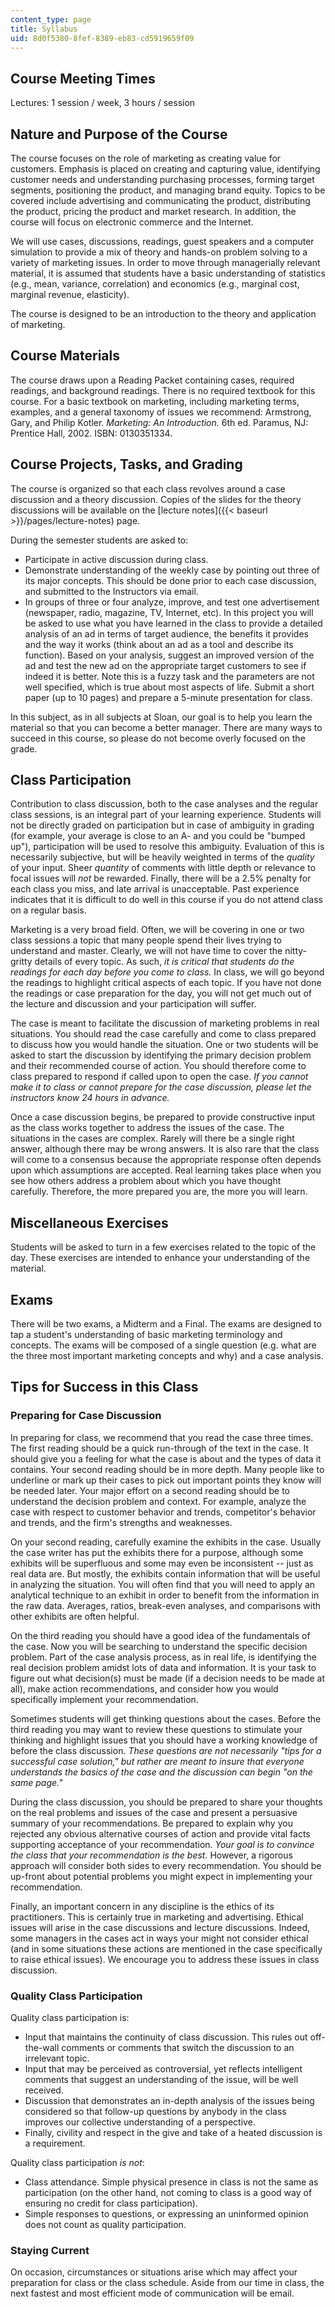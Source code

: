 ```yaml
---
content_type: page
title: Syllabus
uid: 8d0f5380-8fef-8389-eb83-cd5919659f09
---
```


Course Meeting Times
--------------------

Lectures: 1 session / week, 3 hours / session

Nature and Purpose of the Course
--------------------------------

The course focuses on the role of marketing as creating value for customers. Emphasis is placed on creating and capturing value, identifying customer needs and understanding purchasing processes, forming target segments, positioning the product, and managing brand equity. Topics to be covered include advertising and communicating the product, distributing the product, pricing the product and market research. In addition, the course will focus on electronic commerce and the Internet.

We will use cases, discussions, readings, guest speakers and a computer simulation to provide a mix of theory and hands-on problem solving to a variety of marketing issues. In order to move through managerially relevant material, it is assumed that students have a basic understanding of statistics (e.g., mean, variance, correlation) and economics (e.g., marginal cost, marginal revenue, elasticity).

The course is designed to be an introduction to the theory and application of marketing.

Course Materials
----------------

The course draws upon a Reading Packet containing cases, required readings, and background readings. There is no required textbook for this course. For a basic textbook on marketing, including marketing terms, examples, and a general taxonomy of issues we recommend: Armstrong, Gary, and Philip Kotler. _Marketing: An Introduction._ 6th ed. Paramus, NJ: Prentice Hall, 2002. ISBN: 0130351334.

Course Projects, Tasks, and Grading
-----------------------------------

The course is organized so that each class revolves around a case discussion and a theory discussion. Copies of the slides for the theory discussions will be available on the [lecture notes]({{< baseurl >}}/pages/lecture-notes) page.

During the semester students are asked to:

*   Participate in active discussion during class.
*   Demonstrate understanding of the weekly case by pointing out three of its major concepts. This should be done prior to each case discussion, and submitted to the Instructors via email.
*   In groups of three or four analyze, improve, and test one advertisement (newspaper, radio, magazine, TV, Internet, etc). In this project you will be asked to use what you have learned in the class to provide a detailed analysis of an ad in terms of target audience, the benefits it provides and the way it works (think about an ad as a tool and describe its function). Based on your analysis, suggest an improved version of the ad and test the new ad on the appropriate target customers to see if indeed it is better. Note this is a fuzzy task and the parameters are not well specified, which is true about most aspects of life. Submit a short paper (up to 10 pages) and prepare a 5-minute presentation for class.

In this subject, as in all subjects at Sloan, our goal is to help you learn the material so that you can become a better manager. There are many ways to succeed in this course, so please do not become overly focused on the grade.

Class Participation
-------------------

Contribution to class discussion, both to the case analyses and the regular class sessions, is an integral part of your learning experience. Students will not be directly graded on participation but in case of ambiguity in grading (for example, your average is close to an A- and you could be "bumped up"), participation will be used to resolve this ambiguity. Evaluation of this is necessarily subjective, but will be heavily weighted in terms of the _quality_ of your input. Sheer _quantity_ of comments with little depth or relevance to focal issues will _not_ be rewarded. Finally, there will be a 2.5% penalty for each class you miss, and late arrival is unacceptable. Past experience indicates that it is difficult to do well in this course if you do not attend class on a regular basis.

Marketing is a very broad field. Often, we will be covering in one or two class sessions a topic that many people spend their lives trying to understand and master. Clearly, we will not have time to cover the nitty-gritty details of every topic. As such, _it is critical that students do the readings for each day before you come to class._ In class, we will go beyond the readings to highlight critical aspects of each topic. If you have not done the readings or case preparation for the day, you will not get much out of the lecture and discussion and your participation will suffer.

The case is meant to facilitate the discussion of marketing problems in real situations. You should read the case carefully and come to class prepared to discuss how you would handle the situation. One or two students will be asked to start the discussion by identifying the primary decision problem and their recommended course of action. You should therefore come to class prepared to respond if called upon to open the case. _If you cannot make it to class or cannot prepare for the case discussion, please let the instructors know 24 hours in advance._

Once a case discussion begins, be prepared to provide constructive input as the class works together to address the issues of the case. The situations in the cases are complex. Rarely will there be a single right answer, although there may be wrong answers. It is also rare that the class will come to a consensus because the appropriate response often depends upon which assumptions are accepted. Real learning takes place when you see how others address a problem about which you have thought carefully. Therefore, the more prepared you are, the more you will learn.

Miscellaneous Exercises
-----------------------

Students will be asked to turn in a few exercises related to the topic of the day. These exercises are intended to enhance your understanding of the material.

Exams
-----

There will be two exams, a Midterm and a Final. The exams are designed to tap a student's understanding of basic marketing terminology and concepts. The exams will be composed of a single question (e.g. what are the three most important marketing concepts and why) and a case analysis.

Tips for Success in this Class
------------------------------

### Preparing for Case Discussion

In preparing for class, we recommend that you read the case three times. The first reading should be a quick run-through of the text in the case. It should give you a feeling for what the case is about and the types of data it contains. Your second reading should be in more depth. Many people like to underline or mark up their cases to pick out important points they know will be needed later. Your major effort on a second reading should be to understand the decision problem and context. For example, analyze the case with respect to customer behavior and trends, competitor's behavior and trends, and the firm's strengths and weaknesses.

On your second reading, carefully examine the exhibits in the case. Usually the case writer has put the exhibits there for a purpose, although some exhibits will be superfluous and some may even be inconsistent -- just as real data are. But mostly, the exhibits contain information that will be useful in analyzing the situation. You will often find that you will need to apply an analytical technique to an exhibit in order to benefit from the information in the raw data. Averages, ratios, break-even analyses, and comparisons with other exhibits are often helpful.

On the third reading you should have a good idea of the fundamentals of the case. Now you will be searching to understand the specific decision problem. Part of the case analysis process, as in real life, is identifying the real decision problem amidst lots of data and information. It is your task to figure out what decision(s) must be made (if a decision needs to be made at all), make action recommendations, and consider how you would specifically implement your recommendation.

Sometimes students will get thinking questions about the cases. Before the third reading you may want to review these questions to stimulate your thinking and highlight issues that you should have a working knowledge of before the class discussion. _These questions are not necessarily "tips for a successful case solution," but rather are meant to insure that everyone understands the basics of the case and the discussion can begin "on the same page."_

During the class discussion, you should be prepared to share your thoughts on the real problems and issues of the case and present a persuasive summary of your recommendations. Be prepared to explain why you rejected any obvious alternative courses of action and provide vital facts supporting acceptance of your recommendation. _Your goal is to convince the class that your recommendation is the best._ However, a rigorous approach will consider both sides to every recommendation. You should be up-front about potential problems you might expect in implementing your recommendation.

Finally, an important concern in any discipline is the ethics of its practitioners. This is certainly true in marketing and advertising. Ethical issues will arise in the case discussions and lecture discussions. Indeed, some managers in the cases act in ways your might not consider ethical (and in some situations these actions are mentioned in the case specifically to raise ethical issues). We encourage you to address these issues in class discussion.

### Quality Class Participation

Quality class participation is:

*   Input that maintains the continuity of class discussion. This rules out off-the-wall comments or comments that switch the discussion to an irrelevant topic.
*   Input that may be perceived as controversial, yet reflects intelligent comments that suggest an understanding of the issue, will be well received.
*   Discussion that demonstrates an in-depth analysis of the issues being considered so that follow-up questions by anybody in the class improves our collective understanding of a perspective.
*   Finally, civility and respect in the give and take of a heated discussion is a requirement. 

Quality class participation _is not_:

*   Class attendance. Simple physical presence in class is not the same as participation (on the other hand, not coming to class is a good way of ensuring no credit for class participation).
*   Simple responses to questions, or expressing an uninformed opinion does not count as quality participation.

### Staying Current

On occasion, circumstances or situations arise which may affect your preparation for class or the class schedule. Aside from our time in class, the next fastest and most efficient mode of communication will be email.